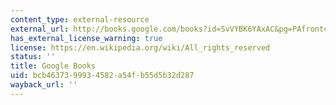 ```yaml
---
content_type: external-resource
external_url: http://books.google.com/books?id=SvVYBK6YAxAC&pg=PAfrontcover
has_external_license_warning: true
license: https://en.wikipedia.org/wiki/All_rights_reserved
status: ''
title: Google Books
uid: bcb46373-9993-4582-a54f-b55d5b32d287
wayback_url: ''
---
```

